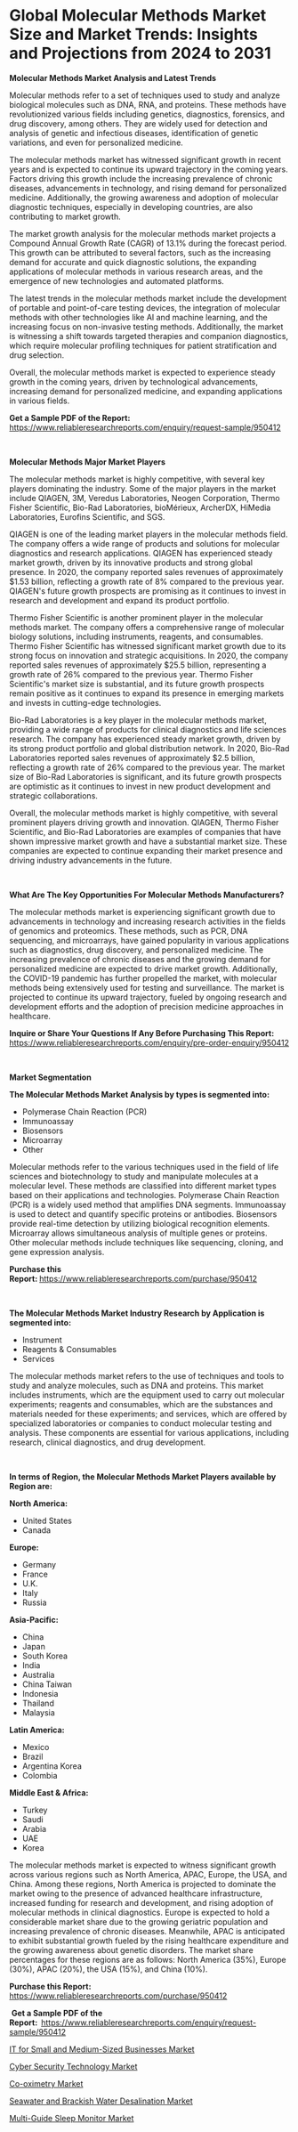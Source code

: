 <p><h1>Global Molecular Methods Market Size and Market Trends: Insights and Projections from 2024 to 2031</h1></p><p><strong>Molecular Methods Market Analysis and Latest Trends</strong></p>
<p><p>Molecular methods refer to a set of techniques used to study and analyze biological molecules such as DNA, RNA, and proteins. These methods have revolutionized various fields including genetics, diagnostics, forensics, and drug discovery, among others. They are widely used for detection and analysis of genetic and infectious diseases, identification of genetic variations, and even for personalized medicine.</p><p>The molecular methods market has witnessed significant growth in recent years and is expected to continue its upward trajectory in the coming years. Factors driving this growth include the increasing prevalence of chronic diseases, advancements in technology, and rising demand for personalized medicine. Additionally, the growing awareness and adoption of molecular diagnostic techniques, especially in developing countries, are also contributing to market growth.</p><p>The market growth analysis for the molecular methods market projects a Compound Annual Growth Rate (CAGR) of 13.1% during the forecast period. This growth can be attributed to several factors, such as the increasing demand for accurate and quick diagnostic solutions, the expanding applications of molecular methods in various research areas, and the emergence of new technologies and automated platforms.</p><p>The latest trends in the molecular methods market include the development of portable and point-of-care testing devices, the integration of molecular methods with other technologies like AI and machine learning, and the increasing focus on non-invasive testing methods. Additionally, the market is witnessing a shift towards targeted therapies and companion diagnostics, which require molecular profiling techniques for patient stratification and drug selection.</p><p>Overall, the molecular methods market is expected to experience steady growth in the coming years, driven by technological advancements, increasing demand for personalized medicine, and expanding applications in various fields.</p></p>
<p><strong>Get a Sample PDF of the Report:&nbsp;</strong> <a href="https://www.reliableresearchreports.com/enquiry/request-sample/950412">https://www.reliableresearchreports.com/enquiry/request-sample/950412</a></p>
<p>&nbsp;</p>
<p><strong>Molecular Methods Major Market Players</strong></p>
<p><p>The molecular methods market is highly competitive, with several key players dominating the industry. Some of the major players in the market include QIAGEN, 3M, Veredus Laboratories, Neogen Corporation, Thermo Fisher Scientific, Bio-Rad Laboratories, bioMérieux, ArcherDX, HiMedia Laboratories, Eurofins Scientific, and SGS.</p><p>QIAGEN is one of the leading market players in the molecular methods field. The company offers a wide range of products and solutions for molecular diagnostics and research applications. QIAGEN has experienced steady market growth, driven by its innovative products and strong global presence. In 2020, the company reported sales revenues of approximately $1.53 billion, reflecting a growth rate of 8% compared to the previous year. QIAGEN's future growth prospects are promising as it continues to invest in research and development and expand its product portfolio.</p><p>Thermo Fisher Scientific is another prominent player in the molecular methods market. The company offers a comprehensive range of molecular biology solutions, including instruments, reagents, and consumables. Thermo Fisher Scientific has witnessed significant market growth due to its strong focus on innovation and strategic acquisitions. In 2020, the company reported sales revenues of approximately $25.5 billion, representing a growth rate of 26% compared to the previous year. Thermo Fisher Scientific's market size is substantial, and its future growth prospects remain positive as it continues to expand its presence in emerging markets and invests in cutting-edge technologies.</p><p>Bio-Rad Laboratories is a key player in the molecular methods market, providing a wide range of products for clinical diagnostics and life sciences research. The company has experienced steady market growth, driven by its strong product portfolio and global distribution network. In 2020, Bio-Rad Laboratories reported sales revenues of approximately $2.5 billion, reflecting a growth rate of 26% compared to the previous year. The market size of Bio-Rad Laboratories is significant, and its future growth prospects are optimistic as it continues to invest in new product development and strategic collaborations.</p><p>Overall, the molecular methods market is highly competitive, with several prominent players driving growth and innovation. QIAGEN, Thermo Fisher Scientific, and Bio-Rad Laboratories are examples of companies that have shown impressive market growth and have a substantial market size. These companies are expected to continue expanding their market presence and driving industry advancements in the future.</p></p>
<p>&nbsp;</p>
<p><strong>What Are The Key Opportunities For Molecular Methods Manufacturers?</strong></p>
<p><p>The molecular methods market is experiencing significant growth due to advancements in technology and increasing research activities in the fields of genomics and proteomics. These methods, such as PCR, DNA sequencing, and microarrays, have gained popularity in various applications such as diagnostics, drug discovery, and personalized medicine. The increasing prevalence of chronic diseases and the growing demand for personalized medicine are expected to drive market growth. Additionally, the COVID-19 pandemic has further propelled the market, with molecular methods being extensively used for testing and surveillance. The market is projected to continue its upward trajectory, fueled by ongoing research and development efforts and the adoption of precision medicine approaches in healthcare.</p></p>
<p><strong>Inquire or Share Your Questions If Any Before Purchasing This Report:</strong> <a href="https://www.reliableresearchreports.com/enquiry/pre-order-enquiry/950412">https://www.reliableresearchreports.com/enquiry/pre-order-enquiry/950412</a></p>
<p>&nbsp;</p>
<p><strong>Market Segmentation</strong></p>
<p><strong>The Molecular Methods Market Analysis by types is segmented into:</strong></p>
<p><ul><li>Polymerase Chain Reaction (PCR)</li><li>Immunoassay</li><li>Biosensors</li><li>Microarray</li><li>Other</li></ul></p>
<p><p>Molecular methods refer to the various techniques used in the field of life sciences and biotechnology to study and manipulate molecules at a molecular level. These methods are classified into different market types based on their applications and technologies. Polymerase Chain Reaction (PCR) is a widely used method that amplifies DNA segments. Immunoassay is used to detect and quantify specific proteins or antibodies. Biosensors provide real-time detection by utilizing biological recognition elements. Microarray allows simultaneous analysis of multiple genes or proteins. Other molecular methods include techniques like sequencing, cloning, and gene expression analysis.</p></p>
<p><strong>Purchase this Report:&nbsp;</strong><a href="https://www.reliableresearchreports.com/purchase/950412">https://www.reliableresearchreports.com/purchase/950412</a></p>
<p>&nbsp;</p>
<p><strong>The Molecular Methods Market Industry Research by Application is segmented into:</strong></p>
<p><ul><li>Instrument</li><li>Reagents & Consumables</li><li>Services</li></ul></p>
<p><p>The molecular methods market refers to the use of techniques and tools to study and analyze molecules, such as DNA and proteins. This market includes instruments, which are the equipment used to carry out molecular experiments; reagents and consumables, which are the substances and materials needed for these experiments; and services, which are offered by specialized laboratories or companies to conduct molecular testing and analysis. These components are essential for various applications, including research, clinical diagnostics, and drug development.</p></p>
<p>&nbsp;</p>
<p><strong>In terms of Region, the Molecular Methods Market Players available by Region are:</strong></p>
<p>
    <p> <strong> North America: </strong>
        <ul>
            <li>United States</li>
            <li>Canada</li>
        </ul>
        </p> 
    <p> <strong> Europe: </strong>
        <ul>
            <li>Germany</li>
            <li>France</li>
            <li>U.K.</li>
            <li>Italy</li>
            <li>Russia</li>
        </ul>
        </p> 
    <p> <strong> Asia-Pacific: </strong>
        <ul>
            <li>China</li>
            <li>Japan</li>
            <li>South Korea</li>
            <li>India</li>
            <li>Australia</li>
            <li>China Taiwan</li>
            <li>Indonesia</li>
            <li>Thailand</li>
            <li>Malaysia</li>
        </ul>
        </p> 
    <p> <strong> Latin America: </strong>
        <ul>
            <li>Mexico</li>
            <li>Brazil</li>
            <li>Argentina Korea</li>
            <li>Colombia</li>
        </ul>
        </p> 
    <p> <strong> Middle East & Africa: </strong>
        <ul>
            <li>Turkey</li>
            <li>Saudi</li>
            <li>Arabia</li>
            <li>UAE</li>
            <li>Korea</li>
        </ul>
    </p>
    </p>
<p><p>The molecular methods market is expected to witness significant growth across various regions such as North America, APAC, Europe, the USA, and China. Among these regions, North America is projected to dominate the market owing to the presence of advanced healthcare infrastructure, increased funding for research and development, and rising adoption of molecular methods in clinical diagnostics. Europe is expected to hold a considerable market share due to the growing geriatric population and increasing prevalence of chronic diseases. Meanwhile, APAC is anticipated to exhibit substantial growth fueled by the rising healthcare expenditure and the growing awareness about genetic disorders. The market share percentages for these regions are as follows: North America (35%), Europe (30%), APAC (20%), the USA (15%), and China (10%).</p></p>
<p><strong>Purchase this Report: </strong><a href="https://www.reliableresearchreports.com/purchase/950412">https://www.reliableresearchreports.com/purchase/950412</a></p>
<p>&nbsp;<strong>Get a Sample PDF of the Report:&nbsp;&nbsp;</strong><a href="https://www.reliableresearchreports.com/enquiry/request-sample/950412">https://www.reliableresearchreports.com/enquiry/request-sample/950412</a></p>
<p><strong></strong></p>
<p><p><a href="https://www.linkedin.com/pulse/small-medium-sized-businesses-market-research-report-forecasted-fsque?trackingId=ZcYk%2F8lbQESLSvTJnhltnQ%3D%3D">IT for Small and Medium-Sized Businesses Market</a></p><p><a href="https://github.com/rahu1501/Market-Research-Report-List-2/blob/main/cyber-security-technology-market.md">Cyber Security Technology Market</a></p><p><a href="https://medium.com/@freedayundt/co-oximetry-market-size-market-outlook-and-market-forecast-2024-to-2031-0ed4abe08219">Co-oximetry Market</a></p><p><a href="https://github.com/rahu1502/Market-Research-Report-List-2/blob/main/seawater-and-brackish-water-desalination-market.md">Seawater and Brackish Water Desalination Market</a></p><p><a href="https://www.linkedin.com/pulse/multi-guide-sleep-monitor-market-dynamics-2024-2031-also-ghcke?trackingId=c%2BlDoLZbTQuRgF%2Bzru0%2Bpw%3D%3D">Multi-Guide Sleep Monitor Market</a></p></p>